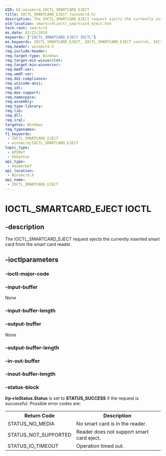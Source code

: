 ```yaml
---
UID: NI:winsmcrd.IOCTL_SMARTCARD_EJECT
title: IOCTL_SMARTCARD_EJECT (winsmcrd.h)
description: The IOCTL_SMARTCARD_EJECT request ejects the currently inserted smart card from the smart card reader.
old-location: smartcrd\ioctl_smartcard_eject.htm
tech.root: smartcrd
ms.date: 02/22/2018
keywords: ["IOCTL_SMARTCARD_EJECT IOCTL"]
ms.keywords: IOCTL_SMARTCARD_EJECT, IOCTL_SMARTCARD_EJECT control, IOCTL_SMARTCARD_EJECT control code [Smart Card Reader Devices], scioctls_e12f239a-b997-4af6-bace-92e9c65c88b6.xml, smartcrd.ioctl_smartcard_eject, winsmcrd/IOCTL_SMARTCARD_EJECT
req.header: winsmcrd.h
req.include-header: 
req.target-type: Windows
req.target-min-winverclnt: 
req.target-min-winversvr: 
req.kmdf-ver: 
req.umdf-ver: 
req.ddi-compliance: 
req.unicode-ansi: 
req.idl: 
req.max-support: 
req.namespace: 
req.assembly: 
req.type-library: 
req.lib: 
req.dll: 
req.irql: 
targetos: Windows
req.typenames: 
f1_keywords:
 - IOCTL_SMARTCARD_EJECT
 - winsmcrd/IOCTL_SMARTCARD_EJECT
topic_type:
 - APIRef
 - kbSyntax
api_type:
 - HeaderDef
api_location:
 - Winsmcrd.h
api_name:
 - IOCTL_SMARTCARD_EJECT
---
```


# IOCTL_SMARTCARD_EJECT IOCTL


## -description

The IOCTL_SMARTCARD_EJECT request ejects the currently inserted smart card from the smart card reader.

## -ioctlparameters

### -ioctl-major-code

### -input-buffer

None

### -input-buffer-length

### -output-buffer

None

### -output-buffer-length

### -in-out-buffer

### -inout-buffer-length

### -status-block

<b>Irp->IoStatus.Status</b> is set to <b>STATUS_SUCCESS</b> if the request is successful. Possible error codes are:

<table>
<tr>
<th>Return Code</th>
<th>Description</th>
</tr>
<tr>
<td>STATUS_NO_MEDIA</td>
<td>No smart card is in the reader.</td>
</tr>
<tr>
<td>STATUS_NOT_SUPPORTED</td>
<td> Reader does not support smart card eject.</td>
</tr>
<tr>
<td>STATUS_IO_TIMEOUT</td>
<td>Operation timed out.</td>
</tr>
</table>


